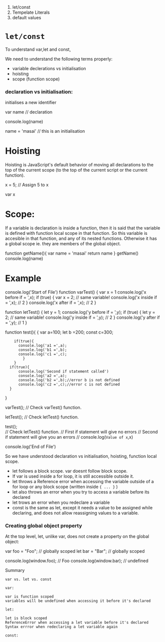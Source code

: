 1. let/const
2. Tempelate Literals
3. default values

# `let/const`

To understand var,let and const,

We need to understand the following terms properly:

- variable declerations vs initialisation
- hoisting
- scope (function scope)

### declaration vs initialisation:

initialises a new identifier

var name
// declaration

console.log(name)

name = 'masai'
// this is an initialisation

# Hoisting

Hoisting is JavaScript's default behavior of moving all declarations to the top of the current scope (to the top of the current script or the current function).

x = 5; // Assign 5 to x

var x

# Scope:

If a variable is declaration is inside a function, then it is said that the variable is defined with function local scope in that function.
So this variable is accesible in that function, and any of its nested functions.
Otherwise it has a global scope ie. they are members of the global object.

function getName(){
var name = 'masai'
return name
}
getName()
console.log(name)

# Example

console.log('Start of File')
function varTest() {
var x = 1
console.log('x before if = ',x);
if (true) {
var x = 2; // same variable!
console.log('x inside if = ',x); // 2
}
console.log('x after if = ',x); // 2
}

function letTest() {
let y = 1;
console.log('y before if = ',y);
if (true) {
let y = 2; // same variable!
console.log('y inside if = ',y); // 2
}
console.log('y after if = ',y); // 1
}

function test(){
{
var a=100;
let b =200;
const c=300;

        if(true){
          console.log('a1 =',a);
          console.log('b1 =',b);
          console.log('c1 =',c);
            }
        }
      if(true){
          console.log('Second if statement called')
          console.log('a2 =',a);
          console.log('b2 =',b);//error b is not defined
          console.log('c2 =',c);//error c is not defined
      }

}

varTest(); // Check varTest() function.

letTest(); // Check letTest() function.

test();  
 // Check letTest() function.
// First if statement will give no errors
// Second if statement will give you an errors
// console.log(`Value of x`,x)

console.log('End of File')

So we have understood declaration vs initialisation, hoisting, function local scope.

- let follows a block scope. var doesnt follow block scope.
- If var is used inside a for loop, it is still accessible outside it.
- let throws a Reference error when accessing the variable outside of a for loop or any block scope (written inside `{ ... }` )
- let also throws an error when you try to access a variable before its declared
- let trows an error when you redeclare a variable
- const is the same as let, except it needs a value to be assigned while declaring, and does not allow reassigning values to a variable.

### Creating global object property

At the top level, let, unlike var, does not create a property on the global object:

var foo = "Foo"; // globally scoped
let bar = "Bar"; // globally scoped

console.log(window.foo); // Foo
console.log(window.bar); // undefined

Summary

`var vs. let vs. const`

`var:`

```
var is function scoped
variables will be undefined when accessing it before it's declared

```

`let:`

```
let is block scoped
ReferenceError when accessing a let variable before it's declared
Syntax errror when redeclaring a let variable again

```

`const:`
